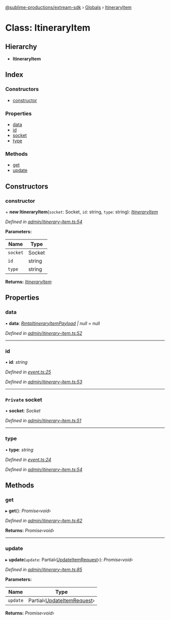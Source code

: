 [@sublime-productions/extream-sdk](../README.md) › [Globals](../globals.md) › [ItineraryItem](itineraryitem.md)

# Class: ItineraryItem

## Hierarchy

* **ItineraryItem**

## Index

### Constructors

* [constructor](itineraryitem.md#constructor)

### Properties

* [data](itineraryitem.md#data)
* [id](itineraryitem.md#id)
* [socket](itineraryitem.md#private-socket)
* [type](itineraryitem.md#type)

### Methods

* [get](itineraryitem.md#get)
* [update](itineraryitem.md#update)

## Constructors

###  constructor

\+ **new ItineraryItem**(`socket`: Socket, `id`: string, `type`: string): *[ItineraryItem](itineraryitem.md)*

*Defined in [admin/itinerary-item.ts:54](https://github.com/Extream-SaaS/ex-sdk/blob/bb35162/src/admin/itinerary-item.ts#L54)*

**Parameters:**

Name | Type |
------ | ------ |
`socket` | Socket |
`id` | string |
`type` | string |

**Returns:** *[ItineraryItem](itineraryitem.md)*

## Properties

###  data

• **data**: *[RmtpItineraryItemPayload](../interfaces/rmtpitineraryitempayload.md) | null* = null

*Defined in [admin/itinerary-item.ts:52](https://github.com/Extream-SaaS/ex-sdk/blob/bb35162/src/admin/itinerary-item.ts#L52)*

___

###  id

• **id**: *string*

*Defined in [event.ts:25](https://github.com/Extream-SaaS/ex-sdk/blob/bb35162/src/event.ts#L25)*

*Defined in [admin/itinerary-item.ts:53](https://github.com/Extream-SaaS/ex-sdk/blob/bb35162/src/admin/itinerary-item.ts#L53)*

___

### `Private` socket

• **socket**: *Socket*

*Defined in [admin/itinerary-item.ts:51](https://github.com/Extream-SaaS/ex-sdk/blob/bb35162/src/admin/itinerary-item.ts#L51)*

___

###  type

• **type**: *string*

*Defined in [event.ts:24](https://github.com/Extream-SaaS/ex-sdk/blob/bb35162/src/event.ts#L24)*

*Defined in [admin/itinerary-item.ts:54](https://github.com/Extream-SaaS/ex-sdk/blob/bb35162/src/admin/itinerary-item.ts#L54)*

## Methods

###  get

▸ **get**(): *Promise‹void›*

*Defined in [admin/itinerary-item.ts:62](https://github.com/Extream-SaaS/ex-sdk/blob/bb35162/src/admin/itinerary-item.ts#L62)*

**Returns:** *Promise‹void›*

___

###  update

▸ **update**(`update`: Partial‹[UpdateItemRequest](../globals.md#updateitemrequest)›): *Promise‹void›*

*Defined in [admin/itinerary-item.ts:85](https://github.com/Extream-SaaS/ex-sdk/blob/bb35162/src/admin/itinerary-item.ts#L85)*

**Parameters:**

Name | Type |
------ | ------ |
`update` | Partial‹[UpdateItemRequest](../globals.md#updateitemrequest)› |

**Returns:** *Promise‹void›*
